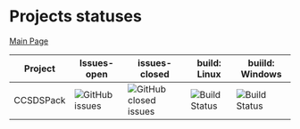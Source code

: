 # Projects statuses

[Main Page](../profile/README.md)

     
|  Project    |    Issues-open   |     issues-closed     |   build: Linux   |  buiild: Windows  |
|-------------|------------------|-----------------------|------------------|-------------------|
|  CCSDSPack  |![GitHub issues](https://img.shields.io/github/issues/ExoSpaceLabs/CCSDSPack) | ![GitHub closed issues](https://img.shields.io/github/issues-closed/ExoSpaceLabs/CCSDSPack) | ![Build Status](https://img.shields.io/github/actions/workflow/status/Inczert/CCSDSPack/linux.yml?branch=main) | ![Build Status](https://img.shields.io/github/actions/workflow/status/Inczert/CCSDSPack/windows.yml?branch=main) | 
